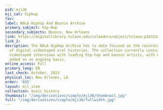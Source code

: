 ```yaml
---
pid: mji36
mji_cat: hiphop
fav: 
label: NOLA Hiphop And Bounce Archive
primary_subject: Hip-Hop
secondary_subjects: Bounce, New Orleans
link: https://digitallibrary.tulane.edu/islandora/object/tulane:p16313coll68
link_2: 
desription: The NOLA HipHop Archive has to date focused on the recording and collection
  of digital videotaped oral histories. The collection currently contains over 60
  videotaped interviews with leading hip-hop and bounce artists, with new interviews
  added on an ongoing basis.
online_access: Full
primary_lang: EN
last_check: October, 2023
physical_loc: New Orleans, LA
order: '035'
layout: mji_item
collection: music_history
thumbnail: "/img/derivatives/simple/mji36/thumbnail.jpg"
full: "/img/derivatives/simple/mji36/fullwidth.jpg"
---
```

